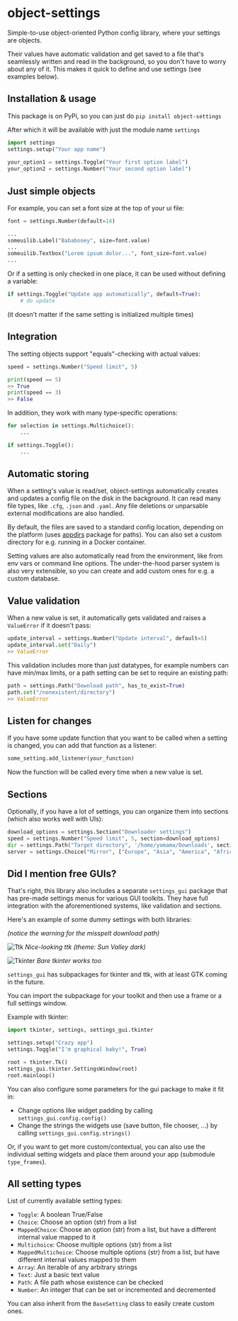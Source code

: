 
object-settings
===============

Simple-to-use object-oriented Python config library, where your settings are objects.

Their values have automatic validation and get saved to a file that's seamlessly written and read in the background, so you don't have to worry about any of it. This makes it quick to define and use settings (see examples below).



## Installation & usage

This package is on PyPi, so you can just do `pip install object-settings`

After which it will be available with just the module name `settings`

```python
import settings
settings.setup("Your app name")
    
your_option1 = settings.Toggle("Your first option label")
your_option2 = settings.Number("Your second option label")
```



## Just simple objects

For example, you can set a font size at the top of your ui file:

```python
font = settings.Number(default=14)

...
someuilib.Label("Bababooey", size=font.value)
...
someuilib.Textbox("Lorem ipsum dolor...", font_size=font.value)
...
```

Or if a setting is only checked in one place, it can be used without defining a variable:

```python
if settings.Toggle("Update app automatically", default=True):
    # do update
```

(it doesn't matter if the same setting is initialized multiple times)



## Integration

The setting objects support "equals"-checking with actual values:

```python
speed = settings.Number("Speed limit", 5)

print(speed == 5)
>> True
print(speed == 3)
>> False
```

In addition, they work with many type-specific operations:

```python
for selection in settings.Multichoice():
    ...

if settings.Toggle():
    ...
```



## Automatic storing

When a setting's value is read/set, object-settings automatically creates and updates a config file on the disk in the background. It can read many file types, like `.cfg`, `.json` and `.yaml`. Any file deletions or unparsable external modifications are also handled.

By default, the files are saved to a standard config location, depending on the platform (uses [appdirs](https://github.com/ActiveState/appdirs) package for paths). You can also set a custom directory for e.g. running in a Docker container.

Setting values are also automatically read from the environment, like from env vars or command line options. The under-the-hood parser system is also very extensible, so you can create and add custom ones for e.g. a custom database.



## Value validation

When a new value is set, it automatically gets validated and raises a `ValueError` if it doesn't pass:

```python
update_interval = settings.Number("Update interval", default=5)
update_interval.set("Daily")
>> ValueError
```

This validation includes more than just datatypes, for example numbers can have min/max limits, or a path setting can be set to require an existing path:

```python
path = settings.Path("Download path", has_to_exist=True)
path.set("/nonexistent/directory")
>> ValueError
```



## Listen for changes

If you have some update function that you want to be called when a setting is changed, you can add that function as a listener:

```python
some_setting.add_listener(your_function)
```

Now the function will be called every time when a new value is set.



## Sections

Optionally, if you have a lot of settings, you can organize them into sections (which also works well with UIs):

```python
download_options = settings.Section("Downloader settings")
speed = settings.Number("Speed limit", 5, section=download_options)
dir = settings.Path("Target directory", '/home/yomama/Downloads', section=download_options)
server = settings.Choice("Mirror", ["Europe", "Asia", "America", "Africa"], "Asia", section=download_options)
```



## Did I mention free GUIs?

That's right, this library also includes a separate `settings_gui` package that has pre-made settings menus for various GUI toolkits. They have full integration with the aforementioned systems, like validation and sections.

Here's an example of some dummy settings with both libraries: 

*(notice the warning for the misspelt download path)*

![Ttk](https://github.com/SamuLumio/object-settings/blob/master/readme-images/ttk.png?raw=true)
*Nice-looking ttk (theme: Sun Valley dark)*

![Tkinter](https://github.com/SamuLumio/object-settings/blob/master/readme-images/tkinter.png?raw=true)
*Bare tkinter works too*


`settings_gui` has subpackages for tkinter and ttk, with at least GTK coming in the future.

You can import the subpackage for your toolkit and then use a frame or a full settings window.

Example with tkinter:
```python
import tkinter, settings, settings_gui.tkinter

settings.setup("Crazy app")
settings.Toggle("I'm graphical baby!", True)

root = tkinter.Tk()
settings_gui.tkinter.SettingsWindow(root)
root.mainloop()
```

You can also configure some parameters for the gui package to make it fit in:
- Change options like widget padding by calling `settings_gui.config.config()`
- Change the strings the widgets use (save button, file chooser, ...) by calling `settings_gui.config.strings()`


Or, if you want to get more custom/contextual, you can also use the individual setting widgets and place them around your app (submodule `type_frames`).



## All setting types

List of currently available setting types:

- `Toggle`:
    A boolean True/False
- `Choice`:
    Choose an option (str) from a list
- `MappedChoice`:
    Choose an option (str) from a list, but have a different internal value mapped to it
- `Multichoice`:
    Choose multiple options (str) from a list
- `MappedMultichoice`:
    Choose multiple options (str) from a list, but have different internal values mapped to them
- `Array`:
    An iterable of any arbitrary strings
- `Text`:
    Just a basic text value
- `Path`:
    A file path whose existence can be checked
- `Number`:
    An integer that can be set or incremented and decremented

You can also inherit from the `BaseSetting` class to easily create custom ones.
